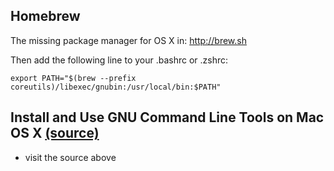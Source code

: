 ## Homebrew

The missing package manager for OS X in: http://brew.sh

Then add the following line to your .bashrc or .zshrc:

`export PATH="$(brew --prefix coreutils)/libexec/gnubin:/usr/local/bin:$PATH"`

## Install and Use GNU Command Line Tools on Mac OS X [(source)](https://www.topbug.net/blog/2013/04/14/install-and-use-gnu-command-line-tools-in-mac-os-x/)

* visit the source above
